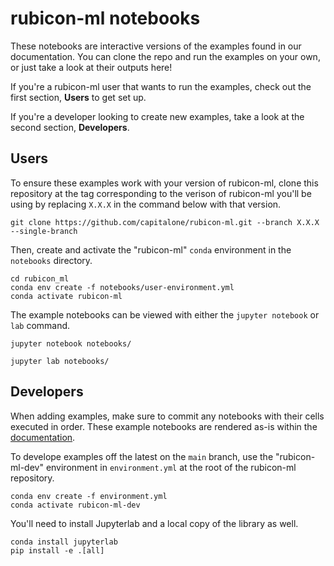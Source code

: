 # rubicon-ml notebooks

These notebooks are interactive versions of the examples found in our
documentation. You can clone the repo and run the examples on your own, or just
take a look at their outputs here!

If you're a rubicon-ml user that wants to run the examples, check out the first
section, **Users** to get set up.

If you're a developer looking to create new examples, take a look at the second
section, **Developers**.

## Users

To ensure these examples work with your version of rubicon-ml, clone this repository
at the tag corresponding to the verison of rubicon-ml you'll be using by replacing
`X.X.X` in the command below with that version.

```
git clone https://github.com/capitalone/rubicon-ml.git --branch X.X.X --single-branch
```

Then, create and activate the "rubicon-ml" `conda` environment in the `notebooks` directory.

```
cd rubicon_ml
conda env create -f notebooks/user-environment.yml
conda activate rubicon-ml
```

The example notebooks can be viewed with either the `jupyter notebook` or `lab`
command.

```
jupyter notebook notebooks/
```

```
jupyter lab notebooks/
```

## Developers

When adding examples, make sure to commit any notebooks with their
cells executed in order. These example notebooks are rendered as-is within the
[documentation](https://capitalone.github.io/rubicon-ml/examples.html).

To develope examples off the latest on the `main` branch, use the "rubicon-ml-dev"
environment in `environment.yml` at the root of the rubicon-ml repository.

```
conda env create -f environment.yml
conda activate rubicon-ml-dev
```

You'll need to install Jupyterlab and a local copy of the library as well.

```
conda install jupyterlab
pip install -e .[all]
```
